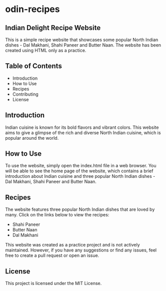 # odin-recipes

## Indian Delight Recipe Website
This is a simple recipe website that showcases some popular North Indian dishes - Dal Makhani, Shahi Paneer and Butter Naan. The website has been created using HTML only as a practice.

## Table of Contents
* Introduction
* How to Use
* Recipes
* Contributing
* License

## Introduction
Indian cuisine is known for its bold flavors and vibrant colors. This website aims to give a glimpse of the rich and diverse North Indian cuisine, which is popular around the world.

## How to Use
To use the website, simply open the index.html file in a web browser. You will be able to see the home page of the website, which contains a brief introduction about Indian cuisine and three popular North Indian dishes - Dal Makhani, Shahi Paneer and Butter Naan.

## Recipes
The website features three popular North Indian dishes that are loved by many. Click on the links below to view the recipes:

* Shahi Paneer
* Butter Naan
* Dal Makhani

This website was created as a practice project and is not actively maintained. However, if you have any suggestions or find any issues, feel free to create a pull request or open an issue.

## License
This project is licensed under the MIT License.
